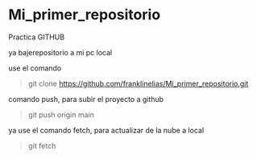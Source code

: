 # Mi_primer_repositorio
Practica GITHUB

ya bajerepositorio a mi pc local

use el comando
> git clone https://github.com/franklinelias/Mi_primer_repositorio.git

comando push, para subir el proyecto  a github

> git push origin main


ya use el comando fetch, para actualizar de la nube a local

> git fetch
